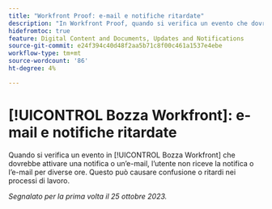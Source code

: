 ```yaml
---
title: "Workfront Proof: e-mail e notifiche ritardate"
description: "In Workfront Proof, quando si verifica un evento che dovrebbe attivare una notifica o un’e-mail, l’utente non riceve la notifica o l’e-mail per diverse ore. Questo può causare confusione o ritardi nei processi di lavoro."
hidefromtoc: true
feature: Digital Content and Documents, Updates and Notifications
source-git-commit: e24f394c40d48f2aa5b71c8f00c461a1537e4ebe
workflow-type: tm+mt
source-wordcount: '86'
ht-degree: 4%

---
```



# [!UICONTROL Bozza Workfront]: e-mail e notifiche ritardate

<!--WF and WFP TOCs-->

Quando si verifica un evento in [!UICONTROL Bozza Workfront] che dovrebbe attivare una notifica o un’e-mail, l’utente non riceve la notifica o l’e-mail per diverse ore. Questo può causare confusione o ritardi nei processi di lavoro.

_Segnalato per la prima volta il 25 ottobre 2023._

